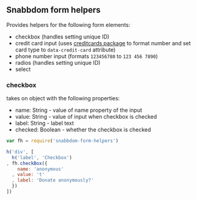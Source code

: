 ## Snabbdom form helpers

Provides helpers for the following form elements:
- checkbox (handles setting unique ID)
- credit card input (uses [creditcards package](https://www.npmjs.com/package/creditcards) to format number and set card type to `data-credit-card` attribute)
- phone number input (formats `123456780` to `123 456 7890`)
- radios (handles setting unique ID) 
- select


### checkbox



takes on object with the following properties:

- name:    String  - value of name property of the input 
- value:   String  - value of input when checkbox is checked
- label:   String  - label text 
- checked: Boolean - whether the checkbox is checked

``` javascript
var fh = require('snabbdom-form-helpers')

h('div', [
  h('label', 'Checkbox')
, fh.checkBox({
    name: 'anonymous'
  , value: 't'
  , label: 'Donate anonymously?'
  })
])
```

